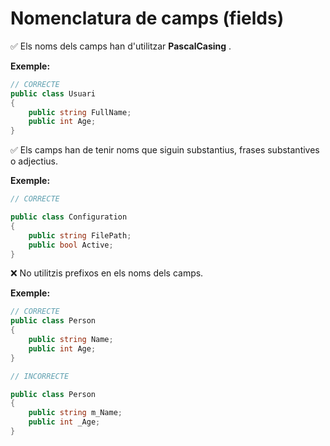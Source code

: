 # Nomenclatura de camps (fields)

✅ Els noms dels camps han d'utilitzar **PascalCasing** .

**Exemple:**
```csharp
// CORRECTE
public class Usuari
{
    public string FullName;
    public int Age;
}
```

✅ Els camps han de tenir noms que siguin substantius, frases substantives o adjectius.

**Exemple:**
```csharp
// CORRECTE

public class Configuration
{
    public string FilePath;  
    public bool Active;        
}
```

❌ No utilitzis prefixos en els noms dels camps.

**Exemple:**
```csharp
// CORRECTE
public class Person
{
    public string Name;  
    public int Age;    
}

// INCORRECTE

public class Person
{
    public string m_Name;  
    public int _Age;
}

